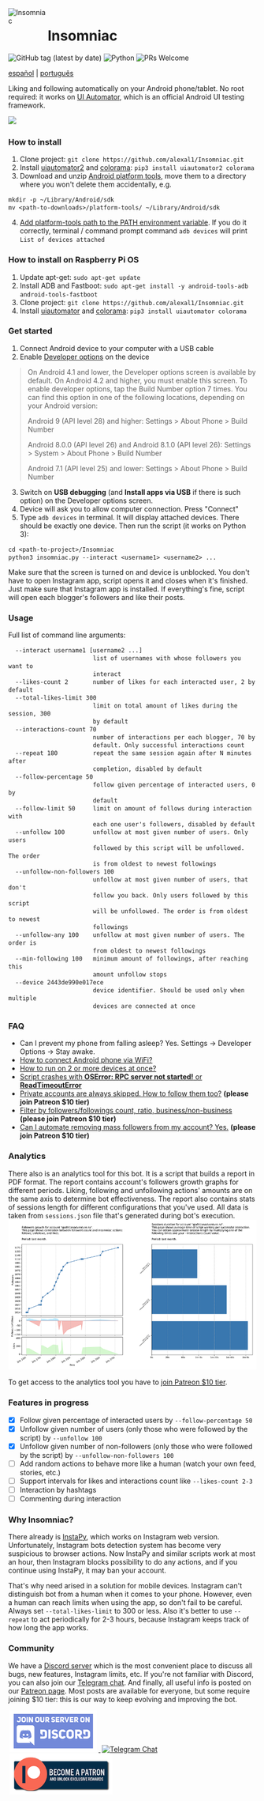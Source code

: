 <img align="left" width="80" height="80" src="https://raw.githubusercontent.com/alexal1/Insomniac/master/res/icon.jpg" alt="Insomniac">

# Insomniac
![GitHub tag (latest by date)](https://img.shields.io/github/v/tag/alexal1/Insomniac?label=latest%20version)
![Python](https://img.shields.io/badge/built%20with-Python3-red.svg)
![PRs Welcome](https://img.shields.io/badge/PRs-welcome-brightgreen.svg?style=flat)

[español](https://github.com/alexal1/Insomniac/blob/master/res/README_es.md) | [português](https://github.com/alexal1/Insomniac/blob/master/res/README_pt_BR.md)

Liking and following automatically on your Android phone/tablet. No root required: it works on [UI Automator](https://developer.android.com/training/testing/ui-automator), which is an official Android UI testing framework.

<img src="https://raw.githubusercontent.com/alexal1/Insomniac/master/res/demo.gif">

### How to install
1. Clone project: `git clone https://github.com/alexal1/Insomniac.git`
2. Install [uiautomator2](https://github.com/openatx/uiautomator2) and [colorama](https://pypi.org/project/colorama/): `pip3 install uiautomator2 colorama`
3. Download and unzip [Android platform tools](https://developer.android.com/studio/releases/platform-tools), move them to a directory where you won't delete them accidentally, e.g.
```
mkdir -p ~/Library/Android/sdk
mv <path-to-downloads>/platform-tools/ ~/Library/Android/sdk
```
4. [Add platform-tools path to the PATH environment variable](https://github.com/alexal1/Insomniac/wiki/Adding-platform-tools-to-the-PATH-environment-variable). If you do it correctly, terminal / command prompt command `adb devices` will print `List of devices attached`

### How to install on Raspberry Pi OS
1. Update apt-get: `sudo apt-get update`
2. Install ADB and Fastboot: `sudo apt-get install -y android-tools-adb android-tools-fastboot`
3. Clone project: `git clone https://github.com/alexal1/Insomniac.git`
4. Install [uiautomator](https://github.com/xiaocong/uiautomator) and [colorama](https://pypi.org/project/colorama/): `pip3 install uiautomator colorama`

### Get started
1. Connect Android device to your computer with a USB cable
2. Enable [Developer options](https://developer.android.com/studio/debug/dev-options#enable) on the device
>On Android 4.1 and lower, the Developer options screen is available by default. On Android 4.2 and higher, you must enable this screen. To enable developer options, tap the Build Number option 7 times. You can find this option in one of the following locations, depending on your Android version:
>
> Android 9 (API level 28) and higher: Settings > About Phone > Build Number
>
> Android 8.0.0 (API level 26) and Android 8.1.0 (API level 26): Settings > System > About Phone > Build Number
>
> Android 7.1 (API level 25) and lower: Settings > About Phone > Build Number
3. Switch on **USB debugging** (and **Install apps via USB** if there is such option) on the Developer options screen.
4. Device will ask you to allow computer connection. Press "Connect"
5. Type `adb devices` in terminal. It will display attached devices. There should be exactly one device. Then run the script (it works on Python 3):
```
cd <path-to-project>/Insomniac
python3 insomniac.py --interact <username1> <username2> ...
```
Make sure that the screen is turned on and device is unblocked. You don't have to open Instagram app, script opens it and closes when it's finished. Just make sure that Instagram app is installed. If everything's fine, script will open each blogger's followers and like their posts.

### Usage
Full list of command line arguments:
```
  --interact username1 [username2 ...]
                        list of usernames with whose followers you want to
                        interact
  --likes-count 2       number of likes for each interacted user, 2 by default
  --total-likes-limit 300
                        limit on total amount of likes during the session, 300
                        by default
  --interactions-count 70
                        number of interactions per each blogger, 70 by
                        default. Only successful interactions count
  --repeat 180          repeat the same session again after N minutes after
                        completion, disabled by default
  --follow-percentage 50
                        follow given percentage of interacted users, 0 by
                        default
  --follow-limit 50     limit on amount of follows during interaction with
                        each one user's followers, disabled by default
  --unfollow 100        unfollow at most given number of users. Only users
                        followed by this script will be unfollowed. The order
                        is from oldest to newest followings
  --unfollow-non-followers 100
                        unfollow at most given number of users, that don't
                        follow you back. Only users followed by this script
                        will be unfollowed. The order is from oldest to newest
                        followings
  --unfollow-any 100    unfollow at most given number of users. The order is
                        from oldest to newest followings
  --min-following 100   minimum amount of followings, after reaching this
                        amount unfollow stops
  --device 2443de990e017ece
                        device identifier. Should be used only when multiple
                        devices are connected at once
```

### FAQ
- Can I prevent my phone from falling asleep? Yes. Settings -> Developer Options -> Stay awake.
- [How to connect Android phone via WiFi?](https://www.patreon.com/posts/connect-android-38655552)
- [How to run on 2 or more devices at once?](https://www.patreon.com/posts/38683736)
- [Script crashes with **OSError: RPC server not started!** or **ReadTimeoutError**](https://www.patreon.com/posts/problems-with-to-38702683)
- [Private accounts are always skipped. How to follow them too?](https://www.patreon.com/posts/enable-private-39097751) **(please join Patreon $10 tier)**
- [Filter by followers/followings count, ratio, business/non-business](https://www.patreon.com/posts/38826184) **(please join Patreon $10 tier)**
- [Can I automate removing mass followers from my account? Yes.](https://www.patreon.com/posts/40514622) **(please join Patreon $10 tier)**

### Analytics
There also is an analytics tool for this bot. It is a script that builds a report in PDF format. The report contains account's followers growth graphs for different periods. Liking, following and unfollowing actions' amounts are on the same axis to determine bot effectiveness. The report also contains stats of sessions length for different configurations that you've used. All data is taken from `sessions.json` file that's generated during bot's execution.
<img src="https://raw.githubusercontent.com/alexal1/Insomniac/master/res/analytics_sample.png">

To get access to the analytics tool you have to [join Patreon $10 tier](https://www.patreon.com/insomniac_bot).

### Features in progress
- [x] Follow given percentage of interacted users by `--follow-percentage 50`
- [x] Unfollow given number of users (only those who were followed by the script) by `--unfollow 100`
- [x] Unfollow given number of non-followers (only those who were followed by the script) by `--unfollow-non-followers 100`
- [ ] Add random actions to behave more like a human (watch your own feed, stories, etc.)
- [ ] Support intervals for likes and interactions count like `--likes-count 2-3`
- [ ] Interaction by hashtags
- [ ] Commenting during interaction

### Why Insomniac?
There already is [InstaPy](https://github.com/timgrossmann/InstaPy), which works on Instagram web version. Unfortunately, Instagram bots detection system has become very suspicious to browser actions. Now InstaPy and similar scripts work at most an hour, then Instagram blocks possibility to do any actions, and if you continue using InstaPy, it may ban your account.

That's why need arised in a solution for mobile devices. Instagram can't distinguish bot from a human when it comes to your phone. However, even a human can reach limits when using the app, so don't fail to be careful. Always set `--total-likes-limit` to 300 or less. Also it's better to use `--repeat` to act periodically for 2-3 hours, because Instagram keeps track of how long the app works.

### Community
We have a [Discord server](https://discord.gg/59pUYCw) which is the most convenient place to discuss all bugs, new features, Instagram limits, etc. If you're not familiar with Discord, you can also join our [Telegram chat](https://t.me/insomniac_chat). And finally, all useful info is posted on our [Patreon page](https://www.patreon.com/insomniac_bot). Most posts are available for everyone, but some require joining $10 tier: this is our way to keep evolving and improving the bot.

<p>
  <a href="https://discord.gg/59pUYCw">
    <img hspace="3" alt="Discord Server" src="https://raw.githubusercontent.com/alexal1/Insomniac/master/res/discord.png" height=84/>
  </a>
  <a href="https://t.me/insomniac_chat">
    <img hspace="3" alt="Telegram Chat" src="https://raw.githubusercontent.com/alexal1/Insomniac/master/res/telegram.png" height=84/>
  </a>
  <a href="https://www.patreon.com/insomniac_bot">
    <img hspace="3" alt="Patreon Page" src="https://raw.githubusercontent.com/alexal1/Insomniac/master/res/patreon.png" height=84/>
  </a>
</p>
